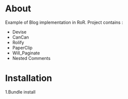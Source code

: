 # About

Example of  Blog  implementation  in RoR.  Project contains : 

* Devise
* CanCan
* Rolify
* PaperClip
* Will_Paginate
* Nested Comments 


# Installation 

1.Bundle install


